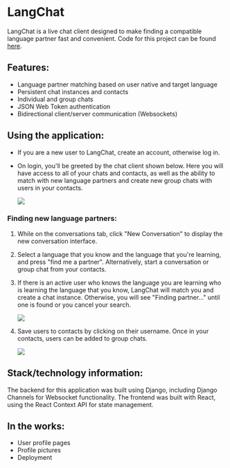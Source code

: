 **LangChat**
============

LangChat is a live chat client designed to make finding a compatible language partner fast and convenient. Code for this project can be found [here](https://github.com/bcvance/LangChatReact).

Features:
---------

*   Language partner matching based on user native and target language
*   Persistent chat instances and contacts
*   Individual and group chats
*   JSON Web Token authentication
*   Bidirectional client/server communication (Websockets)

Using the application:
----------------------

*   If you are a new user to LangChat, create an account, otherwise log in.
    
*   On login, you'll be greeted by the chat client shown below. Here you will have access to all of your chats and contacts, as well as the ability to match with new language partners and create new group chats with users in your contacts.
    
    ![](./media/langchat_login.gif)

### Finding new language partners:

1.  While on the conversations tab, click "New Conversation" to display the new conversation interface.
    
2.  Select a language that you know and the language that you're learning, and press "find me a partner". Alternatively, start a conversation or group chat from your contacts.
    
3.  If there is an active user who knows the language you are learning who is learning the language that you know, LangChat will match you and create a chat instance. Otherwise, you will see "Finding partner..." until one is found or you cancel your search.
    
    ![](./media/partner_match.gif)
4.  Save users to contacts by clicking on their username. Once in your contacts, users can be added to group chats.
    
    ![](media/save_contact.gif)

Stack/technology information:
-----------------------------

The backend for this application was built using Django, including Django Channels for Websocket functionality. The frontend was built with React, using the React Context API for state management.

In the works:
-------------

*   User profile pages
*   Profile pictures
*   Deployment

